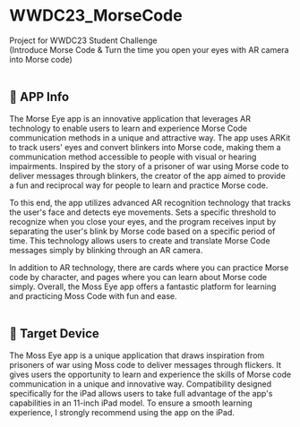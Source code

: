 # WWDC23_MorseCode
Project for WWDC23 Student Challenge <br>
(Introduce Morse Code & Turn the time you open your eyes with AR camera into Morse code)
<br>
<br>

## 📌 APP Info 
The Morse Eye app is an innovative application that leverages AR technology to enable users to learn and experience Morse Code communication methods in a unique and attractive way. The app uses ARKit to track users' eyes and convert blinkers into Morse code, making them a communication method accessible to people with visual or hearing impairments. Inspired by the story of a prisoner of war using Morse code to deliver messages through blinkers, the creator of the app aimed to provide a fun and reciprocal way for people to learn and practice Morse code.

To this end, the app utilizes advanced AR recognition technology that tracks the user's face and detects eye movements. Sets a specific threshold to recognize when you close your eyes, and the program receives input by separating the user's blink by Morse code based on a specific period of time. This technology allows users to create and translate Morse Code messages simply by blinking through an AR camera.

In addition to AR technology, there are cards where you can practice Morse code by character, and pages where you can learn about Morse code simply. Overall, the Moss Eye app offers a fantastic platform for learning and practicing Moss Code with fun and ease.
<br>
<br>


## 📌 Target Device
The Moss Eye app is a unique application that draws inspiration from prisoners of war using Moss code to deliver messages through flickers. It gives users the opportunity to learn and experience the skills of Morse code communication in a unique and innovative way. Compatibility designed specifically for the iPad allows users to take full advantage of the app's capabilities in an 11-inch iPad model. To ensure a smooth learning experience, I strongly recommend using the app on the iPad.
